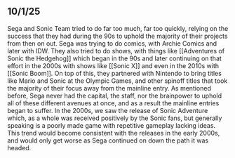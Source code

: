 ## 10/1/25

Sega and Sonic Team tried to do far too much, far too quickly, relying on the success that they had during the 90s to uphold the majority of their projects from then on out. Sega was trying to do comics, with Archie Comics and later with IDW. They also tried to do shows, with things like [[Adventures of Sonic the Hedgehog]] which began in the 90s and later continuing on that effort in the 2000s with shows like [[Sonic X]] and even in the 2010s with [[Sonic Boom]]. On top of this, they partnered with Nintendo to bring titles like Mario and Sonic at the Olympic Games, and other spinoff titles that took the majority of their focus away from the mainline entry. As mentioned before, Sega never had the capital, the staff, nor the brainpower to uphold all of these different avenues at once, and as a result the mainline entries began to suffer. In the 2000s, we saw the release of Sonic Adventure which, as a whole was received positively by the Sonic fans, but generally speaking is a poorly made game with repetitive gameplay lacking ideas. This trend would become consistent with the releases in the early 2000s, and would only get worse as Sega continued on down the path it was headed.